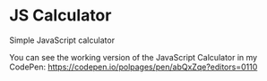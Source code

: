 # JS Calculator
Simple JavaScript calculator

You can see the working version of the JavaScript Calculator in my CodePen: https://codepen.io/polpages/pen/abQxZqe?editors=0110
